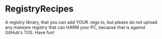 # RegistryRecipes
A registry library, that you can add YOUR .regs to, but please do not upload any malware registry that can HARM your PC, because that is against GitHub's TOS. Have fun! 
